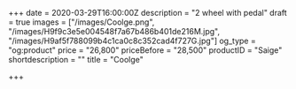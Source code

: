 +++
date = 2020-03-29T16:00:00Z
description = "2 wheel with pedal"
draft = true
images = ["/images/Coolge.png", "/images/H9f9c3e5e004548f7a67b486b401de216M.jpg", "/images/H9af5f788099b4c1ca0c8c352cad4f727G.jpg"]
og_type = "og:product"
price = "26,800"
priceBefore = "28,500"
productID = "Saige"
shortdescription = ""
title = "Coolge"

+++
